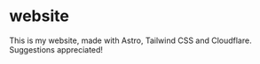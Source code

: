 # website

This is my website, made with Astro, Tailwind CSS and Cloudflare. Suggestions appreciated!
